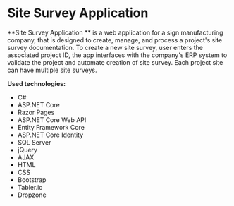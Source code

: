 # Site Survey Application 
**Site Survey Application ** is a web application for a sign manufacturing company, that is designed to create, manage, and process a project's site survey documentation. To create a new site survey, user enters the associated project ID, the app interfaces with the company's ERP system to validate the project and automate creation of site survey. Each project site can have multiple site surveys.

**Used technologies:**
* C#
* ASP.NET Core
* Razor Pages
* ASP.NET Core Web API
* Entity Framework Core
* ASP.NET Core Identity
* SQL Server
* jQuery
* AJAX
* HTML
* CSS
* Bootstrap
* Tabler.io
* Dropzone
